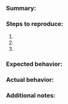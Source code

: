 <!-- We use GitHub issues for bug reports only. Please post feature requests on our [community site](https://community.canvaslms.com/community/ideas). For support, see [getting help](https://github.com/instructure/canvas-lms/wiki#getting-help). Thanks! -->

### Summary:

### Steps to reproduce:

 1.
 2.
 3.

### Expected behavior:

### Actual behavior:

### Additional notes:
